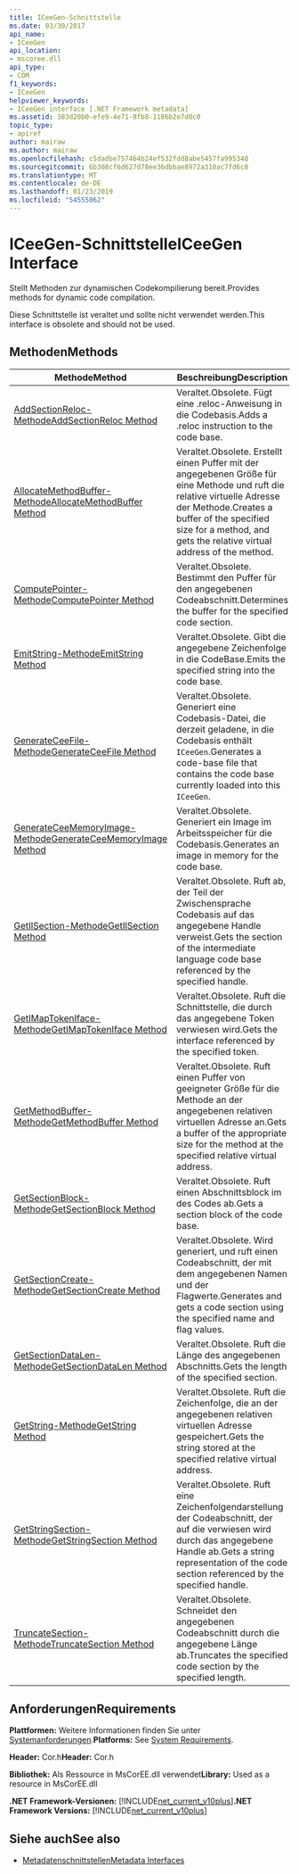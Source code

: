 ```yaml
---
title: ICeeGen-Schnittstelle
ms.date: 03/30/2017
api_name:
- ICeeGen
api_location:
- mscoree.dll
api_type:
- COM
f1_keywords:
- ICeeGen
helpviewer_keywords:
- ICeeGen interface [.NET Framework metadata]
ms.assetid: 383d20b0-efe9-4e71-8fb8-1186b2e7d0c0
topic_type:
- apiref
author: mairaw
ms.author: mairaw
ms.openlocfilehash: c5dadbe757464b24ef532fdd8abe5457fa995348
ms.sourcegitcommit: 6b308cf6d627d78ee36dbbae8972a310ac7fd6c8
ms.translationtype: MT
ms.contentlocale: de-DE
ms.lasthandoff: 01/23/2019
ms.locfileid: "54555062"
---
```

# <a name="iceegen-interface"></a><span data-ttu-id="de89b-102">ICeeGen-Schnittstelle</span><span class="sxs-lookup"><span data-stu-id="de89b-102">ICeeGen Interface</span></span>
<span data-ttu-id="de89b-103">Stellt Methoden zur dynamischen Codekompilierung bereit.</span><span class="sxs-lookup"><span data-stu-id="de89b-103">Provides methods for dynamic code compilation.</span></span>  
  
 <span data-ttu-id="de89b-104">Diese Schnittstelle ist veraltet und sollte nicht verwendet werden.</span><span class="sxs-lookup"><span data-stu-id="de89b-104">This interface is obsolete and should not be used.</span></span>  
  
## <a name="methods"></a><span data-ttu-id="de89b-105">Methoden</span><span class="sxs-lookup"><span data-stu-id="de89b-105">Methods</span></span>  
  
|<span data-ttu-id="de89b-106">Methode</span><span class="sxs-lookup"><span data-stu-id="de89b-106">Method</span></span>|<span data-ttu-id="de89b-107">Beschreibung</span><span class="sxs-lookup"><span data-stu-id="de89b-107">Description</span></span>|  
|------------|-----------------|  
|[<span data-ttu-id="de89b-108">AddSectionReloc-Methode</span><span class="sxs-lookup"><span data-stu-id="de89b-108">AddSectionReloc Method</span></span>](../../../../docs/framework/unmanaged-api/metadata/iceegen-addsectionreloc-method.md)|<span data-ttu-id="de89b-109">Veraltet.</span><span class="sxs-lookup"><span data-stu-id="de89b-109">Obsolete.</span></span> <span data-ttu-id="de89b-110">Fügt eine .reloc-Anweisung in die Codebasis.</span><span class="sxs-lookup"><span data-stu-id="de89b-110">Adds a .reloc instruction to the code base.</span></span>|  
|[<span data-ttu-id="de89b-111">AllocateMethodBuffer-Methode</span><span class="sxs-lookup"><span data-stu-id="de89b-111">AllocateMethodBuffer Method</span></span>](../../../../docs/framework/unmanaged-api/metadata/iceegen-allocatemethodbuffer-method.md)|<span data-ttu-id="de89b-112">Veraltet.</span><span class="sxs-lookup"><span data-stu-id="de89b-112">Obsolete.</span></span> <span data-ttu-id="de89b-113">Erstellt einen Puffer mit der angegebenen Größe für eine Methode und ruft die relative virtuelle Adresse der Methode.</span><span class="sxs-lookup"><span data-stu-id="de89b-113">Creates a buffer of the specified size for a method, and gets the relative virtual address of the method.</span></span>|  
|[<span data-ttu-id="de89b-114">ComputePointer-Methode</span><span class="sxs-lookup"><span data-stu-id="de89b-114">ComputePointer Method</span></span>](../../../../docs/framework/unmanaged-api/metadata/iceegen-computepointer-method.md)|<span data-ttu-id="de89b-115">Veraltet.</span><span class="sxs-lookup"><span data-stu-id="de89b-115">Obsolete.</span></span> <span data-ttu-id="de89b-116">Bestimmt den Puffer für den angegebenen Codeabschnitt.</span><span class="sxs-lookup"><span data-stu-id="de89b-116">Determines the buffer for the specified code section.</span></span>|  
|[<span data-ttu-id="de89b-117">EmitString-Methode</span><span class="sxs-lookup"><span data-stu-id="de89b-117">EmitString Method</span></span>](../../../../docs/framework/unmanaged-api/metadata/iceegen-emitstring-method.md)|<span data-ttu-id="de89b-118">Veraltet.</span><span class="sxs-lookup"><span data-stu-id="de89b-118">Obsolete.</span></span> <span data-ttu-id="de89b-119">Gibt die angegebene Zeichenfolge in die CodeBase.</span><span class="sxs-lookup"><span data-stu-id="de89b-119">Emits the specified string into the code base.</span></span>|  
|[<span data-ttu-id="de89b-120">GenerateCeeFile-Methode</span><span class="sxs-lookup"><span data-stu-id="de89b-120">GenerateCeeFile Method</span></span>](../../../../docs/framework/unmanaged-api/metadata/iceegen-generateceefile-method.md)|<span data-ttu-id="de89b-121">Veraltet.</span><span class="sxs-lookup"><span data-stu-id="de89b-121">Obsolete.</span></span> <span data-ttu-id="de89b-122">Generiert eine Codebasis-Datei, die derzeit geladene, in die Codebasis enthält `ICeeGen`.</span><span class="sxs-lookup"><span data-stu-id="de89b-122">Generates a code-base file that contains the code base currently loaded into this `ICeeGen`.</span></span>|  
|[<span data-ttu-id="de89b-123">GenerateCeeMemoryImage-Methode</span><span class="sxs-lookup"><span data-stu-id="de89b-123">GenerateCeeMemoryImage Method</span></span>](../../../../docs/framework/unmanaged-api/metadata/iceegen-generateceememoryimage-method.md)|<span data-ttu-id="de89b-124">Veraltet.</span><span class="sxs-lookup"><span data-stu-id="de89b-124">Obsolete.</span></span> <span data-ttu-id="de89b-125">Generiert ein Image im Arbeitsspeicher für die Codebasis.</span><span class="sxs-lookup"><span data-stu-id="de89b-125">Generates an image in memory for the code base.</span></span>|  
|[<span data-ttu-id="de89b-126">GetIlSection-Methode</span><span class="sxs-lookup"><span data-stu-id="de89b-126">GetIlSection Method</span></span>](../../../../docs/framework/unmanaged-api/metadata/iceegen-getilsection-method.md)|<span data-ttu-id="de89b-127">Veraltet.</span><span class="sxs-lookup"><span data-stu-id="de89b-127">Obsolete.</span></span> <span data-ttu-id="de89b-128">Ruft ab, der Teil der Zwischensprache Codebasis auf das angegebene Handle verweist.</span><span class="sxs-lookup"><span data-stu-id="de89b-128">Gets the section of the intermediate language code base referenced by the specified handle.</span></span>|  
|[<span data-ttu-id="de89b-129">GetIMapTokenIface-Methode</span><span class="sxs-lookup"><span data-stu-id="de89b-129">GetIMapTokenIface Method</span></span>](../../../../docs/framework/unmanaged-api/metadata/iceegen-getimaptokeniface-method.md)|<span data-ttu-id="de89b-130">Veraltet.</span><span class="sxs-lookup"><span data-stu-id="de89b-130">Obsolete.</span></span> <span data-ttu-id="de89b-131">Ruft die Schnittstelle, die durch das angegebene Token verwiesen wird.</span><span class="sxs-lookup"><span data-stu-id="de89b-131">Gets the interface referenced by the specified token.</span></span>|  
|[<span data-ttu-id="de89b-132">GetMethodBuffer-Methode</span><span class="sxs-lookup"><span data-stu-id="de89b-132">GetMethodBuffer Method</span></span>](../../../../docs/framework/unmanaged-api/metadata/iceegen-getmethodbuffer-method.md)|<span data-ttu-id="de89b-133">Veraltet.</span><span class="sxs-lookup"><span data-stu-id="de89b-133">Obsolete.</span></span> <span data-ttu-id="de89b-134">Ruft einen Puffer von geeigneter Größe für die Methode an der angegebenen relativen virtuellen Adresse an.</span><span class="sxs-lookup"><span data-stu-id="de89b-134">Gets a buffer of the appropriate size for the method at the specified relative virtual address.</span></span>|  
|[<span data-ttu-id="de89b-135">GetSectionBlock-Methode</span><span class="sxs-lookup"><span data-stu-id="de89b-135">GetSectionBlock Method</span></span>](../../../../docs/framework/unmanaged-api/metadata/iceegen-getsectionblock-method.md)|<span data-ttu-id="de89b-136">Veraltet.</span><span class="sxs-lookup"><span data-stu-id="de89b-136">Obsolete.</span></span> <span data-ttu-id="de89b-137">Ruft einen Abschnittsblock im des Codes ab.</span><span class="sxs-lookup"><span data-stu-id="de89b-137">Gets a section block of the code base.</span></span>|  
|[<span data-ttu-id="de89b-138">GetSectionCreate-Methode</span><span class="sxs-lookup"><span data-stu-id="de89b-138">GetSectionCreate Method</span></span>](../../../../docs/framework/unmanaged-api/metadata/iceegen-getsectioncreate-method.md)|<span data-ttu-id="de89b-139">Veraltet.</span><span class="sxs-lookup"><span data-stu-id="de89b-139">Obsolete.</span></span> <span data-ttu-id="de89b-140">Wird generiert, und ruft einen Codeabschnitt, der mit dem angegebenen Namen und der Flagwerte.</span><span class="sxs-lookup"><span data-stu-id="de89b-140">Generates and gets a code section using the specified name and flag values.</span></span>|  
|[<span data-ttu-id="de89b-141">GetSectionDataLen-Methode</span><span class="sxs-lookup"><span data-stu-id="de89b-141">GetSectionDataLen Method</span></span>](../../../../docs/framework/unmanaged-api/metadata/iceegen-getsectiondatalen-method.md)|<span data-ttu-id="de89b-142">Veraltet.</span><span class="sxs-lookup"><span data-stu-id="de89b-142">Obsolete.</span></span> <span data-ttu-id="de89b-143">Ruft die Länge des angegebenen Abschnitts.</span><span class="sxs-lookup"><span data-stu-id="de89b-143">Gets the length of the specified section.</span></span>|  
|[<span data-ttu-id="de89b-144">GetString-Methode</span><span class="sxs-lookup"><span data-stu-id="de89b-144">GetString Method</span></span>](../../../../docs/framework/unmanaged-api/metadata/iceegen-getstring-method.md)|<span data-ttu-id="de89b-145">Veraltet.</span><span class="sxs-lookup"><span data-stu-id="de89b-145">Obsolete.</span></span> <span data-ttu-id="de89b-146">Ruft die Zeichenfolge, die an der angegebenen relativen virtuellen Adresse gespeichert.</span><span class="sxs-lookup"><span data-stu-id="de89b-146">Gets the string stored at the specified relative virtual address.</span></span>|  
|[<span data-ttu-id="de89b-147">GetStringSection-Methode</span><span class="sxs-lookup"><span data-stu-id="de89b-147">GetStringSection Method</span></span>](../../../../docs/framework/unmanaged-api/metadata/iceegen-getstringsection-method.md)|<span data-ttu-id="de89b-148">Veraltet.</span><span class="sxs-lookup"><span data-stu-id="de89b-148">Obsolete.</span></span> <span data-ttu-id="de89b-149">Ruft eine Zeichenfolgendarstellung der Codeabschnitt, der auf die verwiesen wird durch das angegebene Handle ab.</span><span class="sxs-lookup"><span data-stu-id="de89b-149">Gets a string representation of the code section referenced by the specified handle.</span></span>|  
|[<span data-ttu-id="de89b-150">TruncateSection-Methode</span><span class="sxs-lookup"><span data-stu-id="de89b-150">TruncateSection Method</span></span>](../../../../docs/framework/unmanaged-api/metadata/iceegen-truncatesection-method.md)|<span data-ttu-id="de89b-151">Veraltet.</span><span class="sxs-lookup"><span data-stu-id="de89b-151">Obsolete.</span></span> <span data-ttu-id="de89b-152">Schneidet den angegebenen Codeabschnitt durch die angegebene Länge ab.</span><span class="sxs-lookup"><span data-stu-id="de89b-152">Truncates the specified code section by the specified length.</span></span>|  
  
## <a name="requirements"></a><span data-ttu-id="de89b-153">Anforderungen</span><span class="sxs-lookup"><span data-stu-id="de89b-153">Requirements</span></span>  
 <span data-ttu-id="de89b-154">**Plattformen:** Weitere Informationen finden Sie unter [Systemanforderungen](../../../../docs/framework/get-started/system-requirements.md).</span><span class="sxs-lookup"><span data-stu-id="de89b-154">**Platforms:** See [System Requirements](../../../../docs/framework/get-started/system-requirements.md).</span></span>  
  
 <span data-ttu-id="de89b-155">**Header:** Cor.h</span><span class="sxs-lookup"><span data-stu-id="de89b-155">**Header:** Cor.h</span></span>  
  
 <span data-ttu-id="de89b-156">**Bibliothek:** Als Ressource in MsCorEE.dll verwendet</span><span class="sxs-lookup"><span data-stu-id="de89b-156">**Library:** Used as a resource in MsCorEE.dll</span></span>  
  
 <span data-ttu-id="de89b-157">**.NET Framework-Versionen:** [!INCLUDE[net_current_v10plus](../../../../includes/net-current-v10plus-md.md)]</span><span class="sxs-lookup"><span data-stu-id="de89b-157">**.NET Framework Versions:** [!INCLUDE[net_current_v10plus](../../../../includes/net-current-v10plus-md.md)]</span></span>  
  
## <a name="see-also"></a><span data-ttu-id="de89b-158">Siehe auch</span><span class="sxs-lookup"><span data-stu-id="de89b-158">See also</span></span>
- [<span data-ttu-id="de89b-159">Metadatenschnittstellen</span><span class="sxs-lookup"><span data-stu-id="de89b-159">Metadata Interfaces</span></span>](../../../../docs/framework/unmanaged-api/metadata/metadata-interfaces.md)
